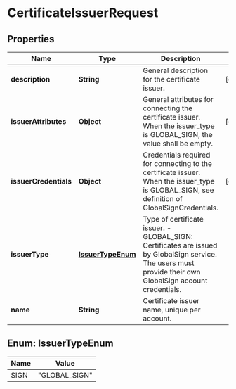 
# CertificateIssuerRequest

## Properties
Name | Type | Description | Notes
------------ | ------------- | ------------- | -------------
**description** | **String** | General description for the certificate issuer. |  [optional]
**issuerAttributes** | **Object** | General attributes for connecting the certificate issuer. When the issuer_type is GLOBAL_SIGN, the value shall be empty.  |  [optional]
**issuerCredentials** | **Object** | Credentials required for connecting to the certificate issuer. When the issuer_type is GLOBAL_SIGN, see definition of GlobalSignCredentials.  |  [optional]
**issuerType** | [**IssuerTypeEnum**](#IssuerTypeEnum) | Type of certificate issuer. - GLOBAL_SIGN:   Certificates are issued by GlobalSign service. The users must provide their own GlobalSign account credentials.  | 
**name** | **String** | Certificate issuer name, unique per account. | 


<a name="IssuerTypeEnum"></a>
## Enum: IssuerTypeEnum
Name | Value
---- | -----
SIGN | &quot;GLOBAL_SIGN&quot;




